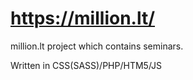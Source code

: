 # https://million.lt/
million.lt project which contains seminars. 

Written in CSS(SASS)/PHP/HTM5/JS
